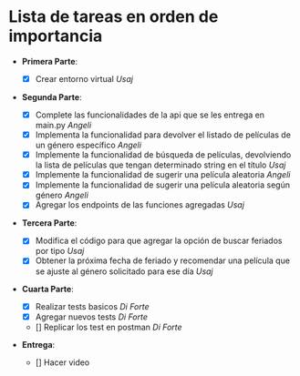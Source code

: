 # Lista de tareas en orden de importancia

- **Primera Parte**:

  - [x] Crear entorno virtual _Usaj_

- **Segunda Parte**:

  - [x] Complete las funcionalidades de la api que se les entrega en main.py _Angeli_
  - [x] Implementa la funcionalidad para devolver el listado de películas de un género específico _Angeli_
  - [x] Implemente la funcionalidad de búsqueda de películas, devolviendo la lista de películas que tengan determinado string en el título _Usaj_
  - [x] Implemente la funcionalidad de sugerir una película aleatoria _Angeli_
  - [x] Implemente la funcionalidad de sugerir una película aleatoria según género _Angeli_
  - [x] Agregar los endpoints de las funciones agregadas _Usaj_

- **Tercera Parte**:

  - [x] Modifica el código para que agregar la opción de buscar feriados por tipo _Usaj_
  - [x] Obtener la próxima fecha de feriado y recomendar una película que se ajuste al género solicitado para ese día _Usaj_

- **Cuarta Parte**:

  - [x] Realizar tests basicos _Di Forte_
  - [x] Agregar nuevos tests _Di Forte_
  - [] Replicar los test en postman _Di Forte_

- **Entrega**:

  - [] Hacer video
